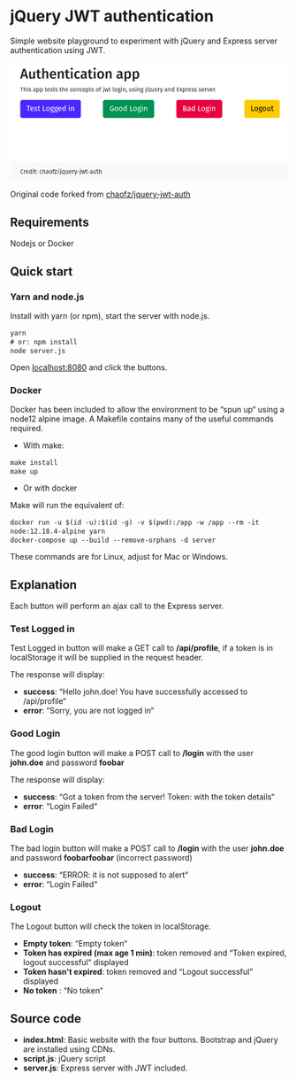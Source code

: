# jQuery JWT authentication

Simple website playground to experiment with jQuery and Express server authentication using JWT.

![Authentication](docs/authentication-app.png)

Original code forked from [chaofz/jquery-jwt-auth](https://github.com/chaofz/jquery-jwt-auth) 

## Requirements

Nodejs or Docker

## Quick start

### Yarn and node.js

Install with yarn (or npm), start the server with node.js.

```shell
yarn
# or: npm install
node server.js
```

Open <localhost:8080> and click the buttons.

### Docker

Docker has been included to allow the environment to be “spun up“ using a node12 alpine image. A Makefile contains many 
of the useful commands required.

- With make:

```shell
make install
make up
```

- Or with docker

Make will run the equivalent of:

```shell
docker run -u $(id -u):$(id -g) -v $(pwd):/app -w /app --rm -it node:12.18.4-alpine yarn
docker-compose up --build --remove-orphans -d server
```

These commands are for Linux, adjust for Mac or Windows.

## Explanation

Each button will perform an ajax call to the Express server.

### Test Logged in

Test Logged in button will make a GET call to **/api/profile**, if a token is in localStorage it will be supplied in 
the request header.

The response will display:

- **success**: “Hello john.doe! You have successfully accessed to /api/profile“
- **error**: “Sorry, you are not logged in“

### Good Login

The good login button will make a POST call to **/login** with the user **john.doe** and password **foobar**

The response will display:

- **success**: “Got a token from the server! Token: with the token details“
- **error**: “Login Failed“

### Bad Login

The bad login button will make a POST call to **/login** with the user **john.doe** and password **foobarfoobar** 
(incorrect password)

- **success**: “ERROR: it is not supposed to alert“
- **error**: “Login Failed“

### Logout

The Logout button will check the token in localStorage.

- **Empty token**: “Empty token“
- **Token has expired (max age 1 min)**: token removed and “Token expired, logout successful“ displayed
- **Token hasn't expired**: token removed and “Logout successful” displayed
- **No token** : “No token“

## Source code

- **index.html**: Basic website with the four buttons. Bootstrap and jQuery are installed using CDNs.
- **script.js**: jQuery script
- **server.js**: Express server with JWT included.
